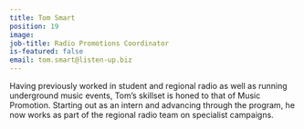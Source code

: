 ```yaml
---
title: Tom Smart
position: 19
image: 
job-title: Radio Promotions Coordinator
is-featured: false
email: tom.smart@listen-up.biz
---
```


Having previously worked in student and regional radio as well as running underground music events, Tom’s skillset is honed to that of Music Promotion. Starting out as an intern and advancing through the program, he now works as part of the regional radio team on specialist campaigns.
